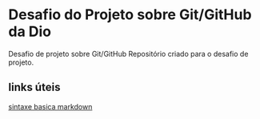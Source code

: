 # Desafio do Projeto sobre Git/GitHub da Dio
Desafio de projeto sobre Git/GitHub 
Repositório criado para o desafio de projeto.
## links úteis 
[sintaxe basica markdown](https://www.markdownguide.org/getting-started/)

